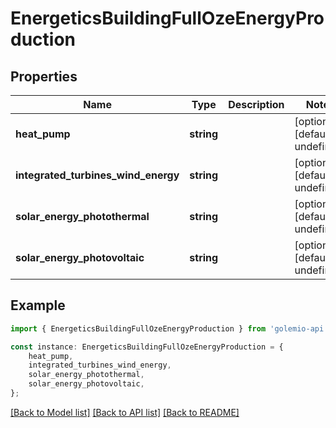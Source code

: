 # EnergeticsBuildingFullOzeEnergyProduction


## Properties

Name | Type | Description | Notes
------------ | ------------- | ------------- | -------------
**heat_pump** | **string** |  | [optional] [default to undefined]
**integrated_turbines_wind_energy** | **string** |  | [optional] [default to undefined]
**solar_energy_photothermal** | **string** |  | [optional] [default to undefined]
**solar_energy_photovoltaic** | **string** |  | [optional] [default to undefined]

## Example

```typescript
import { EnergeticsBuildingFullOzeEnergyProduction } from 'golemio-api';

const instance: EnergeticsBuildingFullOzeEnergyProduction = {
    heat_pump,
    integrated_turbines_wind_energy,
    solar_energy_photothermal,
    solar_energy_photovoltaic,
};
```

[[Back to Model list]](../README.md#documentation-for-models) [[Back to API list]](../README.md#documentation-for-api-endpoints) [[Back to README]](../README.md)
